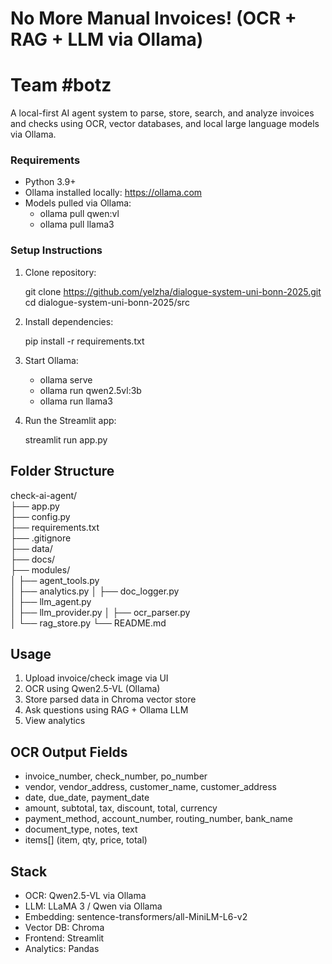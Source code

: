 # No More Manual Invoices! (OCR + RAG + LLM via Ollama)
# Team #botz

A local-first AI agent system to parse, store, search, and analyze invoices and checks using OCR, vector databases, and local large language models via Ollama.

### Requirements

- Python 3.9+
- Ollama installed locally: https://ollama.com
- Models pulled via Ollama:
  - ollama pull qwen:vl
  - ollama pull llama3

### Setup Instructions

1. Clone repository:

   git clone https://github.com/yelzha/dialogue-system-uni-bonn-2025.git  
   cd dialogue-system-uni-bonn-2025/src

2. Install dependencies:

   pip install -r requirements.txt

3. Start Ollama:

   - ollama serve
   - ollama run qwen2.5vl:3b
   - ollama run llama3

4. Run the Streamlit app:

   streamlit run app.py

## Folder Structure

check-ai-agent/  
├── app.py  
├── config.py  
├── requirements.txt  
├── .gitignore  
├── data/  
├── docs/  
├── modules/   
│   ├── agent_tools.py  
│   ├── analytics.py 
│   ├── doc_logger.py    
│   ├── llm_agent.py   
│   ├── llm_provider.py 
│   ├── ocr_parser.py  
│   └── rag_store.py 
└── README.md

## Usage

1. Upload invoice/check image via UI
2. OCR using Qwen2.5-VL (Ollama)
3. Store parsed data in Chroma vector store
4. Ask questions using RAG + Ollama LLM
5. View analytics

## OCR Output Fields

- invoice_number, check_number, po_number  
- vendor, vendor_address, customer_name, customer_address  
- date, due_date, payment_date  
- amount, subtotal, tax, discount, total, currency  
- payment_method, account_number, routing_number, bank_name  
- document_type, notes, text  
- items[] (item, qty, price, total)

## Stack

- OCR: Qwen2.5-VL via Ollama  
- LLM: LLaMA 3 / Qwen via Ollama  
- Embedding: sentence-transformers/all-MiniLM-L6-v2  
- Vector DB: Chroma  
- Frontend: Streamlit  
- Analytics: Pandas